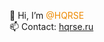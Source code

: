 👋 Hi, I’m <span style="color:#ed8a00;">@HQRSE</span><br>
📫 Contact: <a href="https://hqrse.ru/" target="_blank">hqrse.ru</a>
